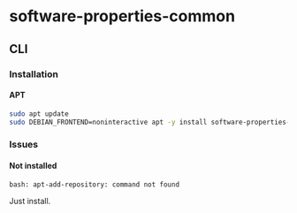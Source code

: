 # software-properties-common

## CLI

### Installation

#### APT

```sh
sudo apt update
sudo DEBIAN_FRONTEND=noninteractive apt -y install software-properties-common
```

### Issues

#### Not installed

```log
bash: apt-add-repository: command not found
```

Just install.
